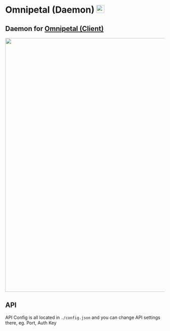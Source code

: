 # Omnipetal (Daemon) <img src="https://user-images.githubusercontent.com/68202118/162853416-0ca7c63b-0d6d-4d28-9c5c-3f165bb31811.png" width="25" height="25">
## Daemon for [Omnipetal (Client)](https://github.com/juaneth/Omnipetal)

<img src="https://user-images.githubusercontent.com/68202118/163295548-453fee68-0ef9-4483-bff4-75d16dda3776.png" width="800">

## API

API Config is all located in `./config.json` and you can change API settings there, eg. Port, Auth Key
